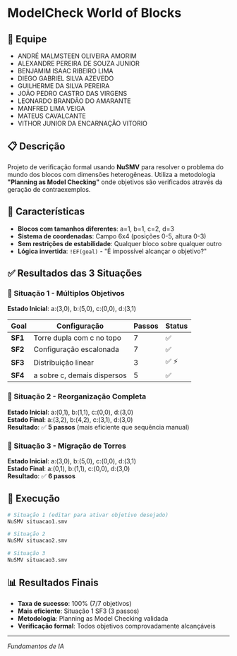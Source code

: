 # ModelCheck World of Blocks

## 👥 Equipe

- ANDRÉ MALMSTEEN OLIVEIRA AMORIM
- ALEXANDRE PEREIRA DE SOUZA JUNIOR
- BENJAMIM ISAAC RIBEIRO LIMA
- DIEGO GABRIEL SILVA AZEVEDO
- GUILHERME DA SILVA PEREIRA
- JOÃO PEDRO CASTRO DAS VIRGENS
- LEONARDO BRANDÃO DO AMARANTE
- MANFRED LIMA VEIGA
- MATEUS CAVALCANTE
- VITHOR JUNIOR DA ENCARNAÇÃO VITORIO

## 📋 Descrição

Projeto de verificação formal usando **NuSMV** para resolver o problema do mundo dos blocos com dimensões heterogêneas. Utiliza a metodologia **"Planning as Model Checking"** onde objetivos são verificados através da geração de contraexemplos.

## 🧩 Características

- **Blocos com tamanhos diferentes**: a=1, b=1, c=2, d=3
- **Sistema de coordenadas**: Campo 6x4 (posições 0-5, altura 0-3)
- **Sem restrições de estabilidade**: Qualquer bloco sobre qualquer outro
- **Lógica invertida**: `!EF(goal)` - "É impossível alcançar o objetivo?"

## ✅ Resultados das 3 Situações

### 🎯 Situação 1 - Múltiplos Objetivos

**Estado Inicial**: a:(3,0), b:(5,0), c:(0,0), d:(3,1)

| Goal    | Configuração                | Passos | Status |
| ------- | --------------------------- | ------ | ------ |
| **SF1** | Torre dupla com c no topo   | 7      | ✅     |
| **SF2** | Configuração escalonada     | 7      | ✅     |
| **SF3** | Distribuição linear         | 3      | ✅ ⚡  |
| **SF4** | a sobre c, demais dispersos | 5      | ✅     |

### 🎯 Situação 2 - Reorganização Completa

**Estado Inicial**: a:(0,1), b:(1,1), c:(0,0), d:(3,0)  
**Estado Final**: a:(3,2), b:(4,2), c:(3,1), d:(3,0)  
**Resultado**: ✅ **5 passos** (mais eficiente que sequência manual)

### 🎯 Situação 3 - Migração de Torres

**Estado Inicial**: a:(3,0), b:(5,0), c:(0,0), d:(3,1)  
**Estado Final**: a:(0,1), b:(1,1), c:(0,0), d:(3,0)  
**Resultado**: ✅ **6 passos**

## 🚀 Execução

```bash
# Situação 1 (editar para ativar objetivo desejado)
NuSMV situacao1.smv

# Situação 2
NuSMV situacao2.smv

# Situação 3
NuSMV situacao3.smv
```

## 📊 Resultados Finais

- **Taxa de sucesso**: 100% (7/7 objetivos)
- **Mais eficiente**: Situação 1 SF3 (3 passos)
- **Metodologia**: Planning as Model Checking validada
- **Verificação formal**: Todos objetivos comprovadamente alcançáveis

---

_Fundamentos de IA_
